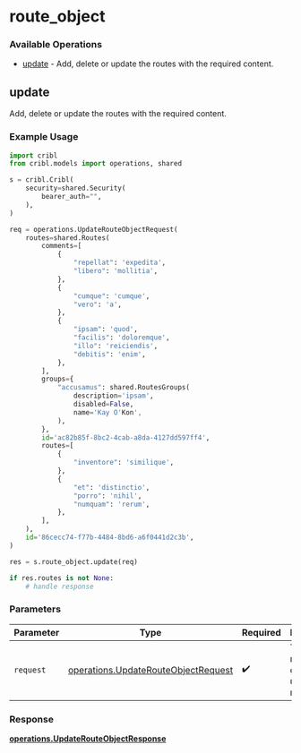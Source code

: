 # route_object

### Available Operations

* [update](#update) - Add, delete or update the routes with the required content.

## update

Add, delete or update the routes with the required content.

### Example Usage

```python
import cribl
from cribl.models import operations, shared

s = cribl.Cribl(
    security=shared.Security(
        bearer_auth="",
    ),
)

req = operations.UpdateRouteObjectRequest(
    routes=shared.Routes(
        comments=[
            {
                "repellat": 'expedita',
                "libero": 'mollitia',
            },
            {
                "cumque": 'cumque',
                "vero": 'a',
            },
            {
                "ipsam": 'quod',
                "facilis": 'doloremque',
                "illo": 'reiciendis',
                "debitis": 'enim',
            },
        ],
        groups={
            "accusamus": shared.RoutesGroups(
                description='ipsam',
                disabled=False,
                name='Kay O'Kon',
            ),
        },
        id='ac82b85f-8bc2-4cab-a8da-4127dd597ff4',
        routes=[
            {
                "inventore": 'similique',
            },
            {
                "et": 'distinctio',
                "porro": 'nihil',
                "numquam": 'rerum',
            },
        ],
    ),
    id='86cecc74-f77b-4484-8bd6-a6f0441d2c3b',
)

res = s.route_object.update(req)

if res.routes is not None:
    # handle response
```

### Parameters

| Parameter                                                                                  | Type                                                                                       | Required                                                                                   | Description                                                                                |
| ------------------------------------------------------------------------------------------ | ------------------------------------------------------------------------------------------ | ------------------------------------------------------------------------------------------ | ------------------------------------------------------------------------------------------ |
| `request`                                                                                  | [operations.UpdateRouteObjectRequest](../../models/operations/updaterouteobjectrequest.md) | :heavy_check_mark:                                                                         | The request object to use for the request.                                                 |


### Response

**[operations.UpdateRouteObjectResponse](../../models/operations/updaterouteobjectresponse.md)**


